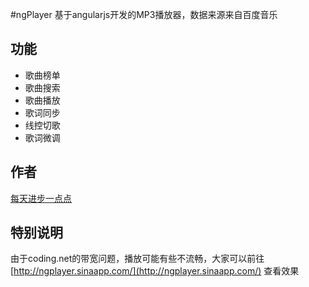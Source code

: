 #ngPlayer
基于angularjs开发的MP3播放器，数据来源来自百度音乐
## 功能
+ 歌曲榜单
+ 歌曲搜索
+ 歌曲播放
+ 歌词同步
+ 线控切歌
+ 歌词微调

## 作者
[每天进步一点点](http://www.ddhigh.com)
## 特别说明
由于coding.net的带宽问题，播放可能有些不流畅，大家可以前往 [http://ngplayer.sinaapp.com/](http://ngplayer.sinaapp.com/) 查看效果